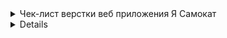 <details>
<summary>Чек-лист верстки веб приложения Я Самокат</summary>
![Checkone](https://i.ibb.co/FBKnPdJ/image.jpg)
</details>
<details>

![Checkone](https://i.ibb.co/FBKnPdJ/image.jpg)
</details>
